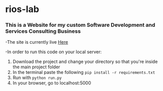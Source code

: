 # rios-lab

### This is a Website for my custom Software Development and Services Consulting Business 

-The site is currently live [Here](https://rios-lab.herokuapp.com/)

-In order to run this code on your local server:
  1. Download the project and change your directory so that you're inside the main project folder
  2. In the terminal paste the following `pip install -r requirements.txt`
  3. Run with `python run.py`
  4. In your browser, go to localhost:5000
